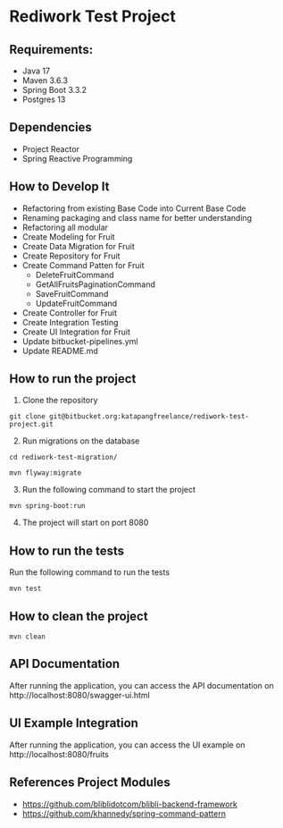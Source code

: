 # Rediwork Test Project

## Requirements:
* Java 17 
* Maven 3.6.3
* Spring Boot 3.3.2
* Postgres 13

## Dependencies
* Project Reactor
* Spring Reactive Programming

## How to Develop It
- Refactoring from existing Base Code into Current Base Code
- Renaming packaging and class name for better understanding
- Refactoring all modular
- Create Modeling for Fruit
- Create Data Migration for Fruit
- Create Repository for Fruit
- Create Command Patten for Fruit
    - DeleteFruitCommand
    - GetAllFruitsPaginationCommand
    - SaveFruitCommand
    - UpdateFruitCommand
- Create Controller for Fruit
- Create Integration Testing
- Create UI Integration for Fruit
- Update bitbucket-pipelines.yml
- Update README.md

## How to run the project

1. Clone the repository

```shell
git clone git@bitbucket.org:katapangfreelance/rediwork-test-project.git
```

2. Run migrations on the database

```shell
cd rediwork-test-migration/

mvn flyway:migrate
```

3. Run the following command to start the project

```shell
mvn spring-boot:run
```

4. The project will start on port 8080

## How to run the tests

Run the following command to run the tests

```shell
mvn test
```

## How to clean the project
```shell
mvn clean
```

## API Documentation
After running the application, you can access the API documentation on http://localhost:8080/swagger-ui.html

## UI Example Integration
After running the application, you can access the UI example on http://localhost:8080/fruits

## References Project Modules
* https://github.com/bliblidotcom/blibli-backend-framework
* https://github.com/khannedy/spring-command-pattern
